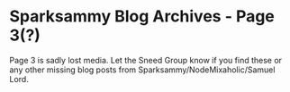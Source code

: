 # Sparksammy Blog Archives - Page 3(?)

Page 3 is sadly lost media. Let the Sneed Group know if you find these or any other missing blog posts from Sparksammy/NodeMixaholic/Samuel Lord.